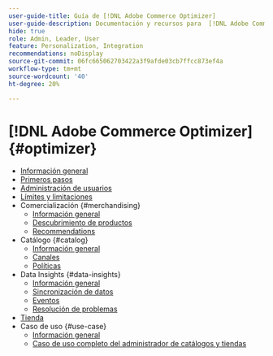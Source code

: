 ```yaml
---
user-guide-title: Guía de [!DNL Adobe Commerce Optimizer]
user-guide-description: Documentación y recursos para  [!DNL Adobe Commerce Optimizer].
hide: true
role: Admin, Leader, User
feature: Personalization, Integration
recommendations: noDisplay
source-git-commit: 06fc665062703422a3f9afde03cb7ffcc873ef4a
workflow-type: tm+mt
source-wordcount: '40'
ht-degree: 20%

---
```


# [!DNL Adobe Commerce Optimizer] {#optimizer}

- [Información general](overview.md)
- [Primeros pasos](get-started.md)
- [Administración de usuarios](user-management.md)
- [Límites y limitaciones](boundaries-limits.md)
- Comercialización {#merchandising}
   - [Información general](./merchandising/overview.md)
   - [Descubrimiento de productos](./merchandising/product-discovery.md)
   - [Recommendations](./merchandising/recommendations.md)
- Catálogo {#catalog}
   - [Información general](./catalog/overview.md)
   - [Canales](./catalog/channels.md)
   - [Políticas](./catalog/policies.md)
- Data Insights {#data-insights}
   - [Información general](./data-insights/overview.md)
   - [Sincronización de datos](./data-insights/data-sync.md)
   - [Eventos](./data-insights/eventing.md)
   - [Resolución de problemas](./data-insights/troubleshooting.md)
- [Tienda](storefront.md)
- Caso de uso {#use-case}
   - [Información general](./use-case/overview.md)
   - [Caso de uso completo del administrador de catálogos y tiendas](./use-case/admin-use-case.md)


